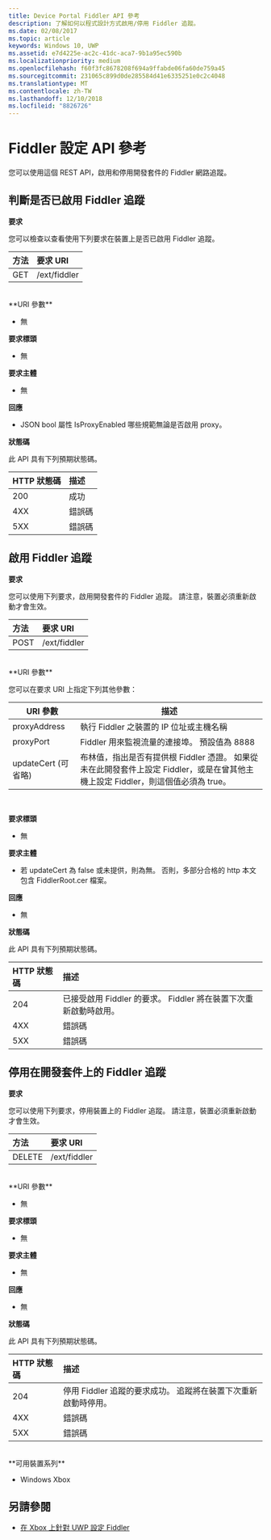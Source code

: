 ```yaml
---
title: Device Portal Fiddler API 參考
description: 了解如何以程式設計方式啟用/停用 Fiddler 追蹤。
ms.date: 02/08/2017
ms.topic: article
keywords: Windows 10, UWP
ms.assetid: e7d4225e-ac2c-41dc-aca7-9b1a95ec590b
ms.localizationpriority: medium
ms.openlocfilehash: f60f3fc8678208f694a9ffabde06fa60de759a45
ms.sourcegitcommit: 231065c899d0de285584d41e6335251e0c2c4048
ms.translationtype: MT
ms.contentlocale: zh-TW
ms.lasthandoff: 12/10/2018
ms.locfileid: "8826726"
---
```

# <a name="fiddler-settings-api-reference"></a>Fiddler 設定 API 參考   
您可以使用這個 REST API，啟用和停用開發套件的 Fiddler 網路追蹤。

## <a name="determine-if-fiddler-tracing-is-enabled"></a>判斷是否已啟用 Fiddler 追蹤

**要求**

您可以檢查以查看使用下列要求在裝置上是否已啟用 Fiddler 追蹤。

方法      | 要求 URI
:------     | :-----
GET | /ext/fiddler
<br />
**URI 參數**

- 無

**要求標頭**

- 無

**要求主體**   

- 無

**回應**   

- JSON bool 屬性 IsProxyEnabled 哪些規範無論是否啟用 proxy。

**狀態碼**

此 API 具有下列預期狀態碼。

HTTP 狀態碼      | 描述
:------     | :-----
200 | 成功
4XX | 錯誤碼
5XX | 錯誤碼

## <a name="enable-fiddler-tracing"></a>啟用 Fiddler 追蹤

**要求**

您可以使用下列要求，啟用開發套件的 Fiddler 追蹤。  請注意，裝置必須重新啟動才會生效。

方法      | 要求 URI
:------     | :-----
POST | /ext/fiddler
<br />
**URI 參數**

您可以在要求 URI 上指定下列其他參數：

| URI 參數      | 描述     | 
| ------------------ |-----------------|
| proxyAddress       | 執行 Fiddler 之裝置的 IP 位址或主機名稱 |
| proxyPort          | Fiddler 用來監視流量的連接埠。 預設值為 8888 |
| updateCert (可省略)| 布林值，指出是否有提供根 Fiddler 憑證。 如果從未在此開發套件上設定 Fiddler，或是在曾其他主機上設定 Fiddler，則這個值必須為 true。  |
<br>

**要求標頭**

- 無

**要求主體**

- 若 updateCert 為 false 或未提供，則為無。 否則，多部分合格的 http 本文包含 FiddlerRoot.cer 檔案。

**回應**   

- 無  

**狀態碼**

此 API 具有下列預期狀態碼。

HTTP 狀態碼      | 描述
:------     | :-----
204 | 已接受啟用 Fiddler 的要求。 Fiddler 將在裝置下次重新啟動時啟用。
4XX | 錯誤碼
5XX | 錯誤碼

## <a name="disable-fiddler-tracing-on-the-devkit"></a>停用在開發套件上的 Fiddler 追蹤

**要求**

您可以使用下列要求，停用裝置上的 Fiddler 追蹤。 請注意，裝置必須重新啟動才會生效。

方法      | 要求 URI
:------     | :-----
DELETE | /ext/fiddler
<br />
**URI 參數**

- 無

**要求標頭**

- 無

**要求主體**   

- 無

**回應**   

- 無 

**狀態碼**

此 API 具有下列預期狀態碼。

HTTP 狀態碼      | 描述
:------     | :-----
204 | 停用 Fiddler 追蹤的要求成功。 追蹤將在裝置下次重新啟動時停用。
4XX | 錯誤碼
5XX | 錯誤碼

<br />
**可用裝置系列**

* Windows Xbox

## <a name="see-also"></a>另請參閱
- [在 Xbox 上針對 UWP 設定 Fiddler](uwp-fiddler.md)

